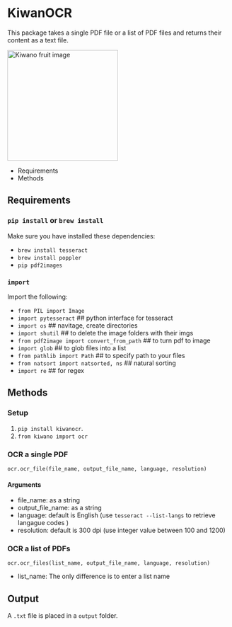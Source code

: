 # KiwanOCR

This package takes a single PDF file or a list of PDF files and returns their content as a text file.

[<img alt="Kiwano fruit image" width="250px" src="https://www.eatwellwithgina.com/wp-content/uploads/2014/06/photo-2-1-533x400.jpg" />](https://www.google.com/)

- Requirements
- Methods

## Requirements

### ```pip install``` or ```brew install```
Make sure you have installed these dependencies:
- ```brew install tesseract```
- ```brew install poppler```
- ```pip pdf2images```

### ```import```
Import the following:
- ```from PIL import Image```
- ```import pytesseract``` ## python interface for tesseract
- ```import os``` ## navitage, create directories
- ```import shutil``` ## to delete the image folders with their imgs
- ```from pdf2image import convert_from_path``` ## to turn pdf to image
- ```import glob``` ## to glob files into a list
- ```from pathlib import Path``` ## to specify path to your files
- ```from natsort import natsorted, ns``` ## natural sorting
- ```import re``` ## for regex


## Methods

### Setup

1. ```pip install kiwanocr```.
2. ```from kiwano import ocr```

### OCR a single PDF
```ocr.ocr_file(file_name, output_file_name, language, resolution)```

#### Arguments
- file_name: as a string
- output_file_name: as a string
- language: default is English (use ```tesseract --list-langs``` to retrieve langague codes )
- resolution: default is 300 dpi (use integer value between 100 and 1200)

### OCR a list of PDFs
```ocr.ocr_files(list_name, output_file_name, language, resolution)```
- list_name: The only difference is to enter a list name

## Output

A ```.txt``` file is placed in a ```output``` folder.
